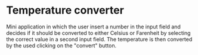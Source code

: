 # Temperature converter

Mini application in which the user insert a number in the input field and decides if it should be converted to either Celsius or Farenheit by selecting the correct value in a second input field. The temperature is then converted by the used clicking on the "convert" button.
